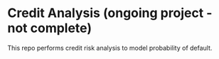 # Credit Analysis (ongoing project - not complete)
This repo performs credit risk analysis to model probability of default. 


